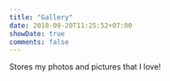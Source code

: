 ```yaml
---
title: "Gallery"
date: 2018-09-20T11:25:52+07:00
showDate: true
comments: false
---
```


Stores my photos and pictures that I love!
